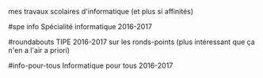 mes travaux scolaires d'informatique (et plus si affinités)

#spe info
Spécialité informatique 2016-2017

#roundabouts
TIPE 2016-2017 sur les ronds-points (plus intéressant que ça n'en a l'air a priori)

#info-pour-tous
Informatique pour tous 2016-2017
